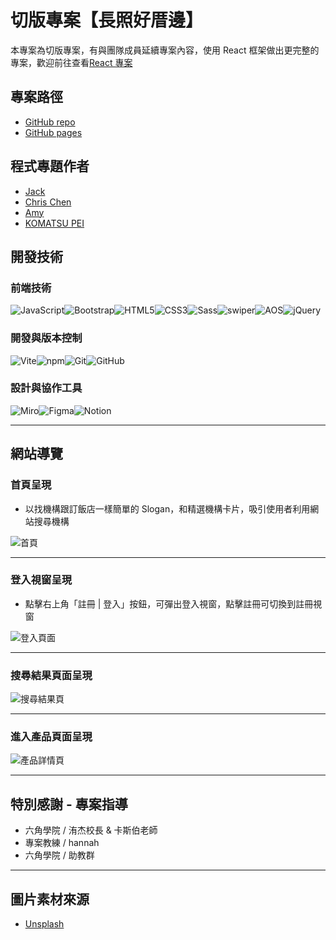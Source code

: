 # 切版專案【長照好厝邊】

本專案為切版專案，有與團隊成員延續專案內容，使用 React 框架做出更完整的專案，歡迎前往查看[React 專案](https://github.com/Jack-Xiao-2024/ReactC5)

## 專案路徑

-   [GitHub repo](https://github.com/Jack-Xiao-2024/Project_D01)
-   [GitHub pages](https://jack-xiao-2024.github.io/Project_D01/)

## 程式專題作者

-   [Jack](https://github.com/Jack-Xiao-2024)
-   [Chris Chen](https://github.com/chrischen666)
-   [Amy](https://github.com/amy6072698)
-   [KOMATSU PEI](https://github.com/KOMATSUPEI)

## 開發技術

### 前端技術

![JavaScript](https://img.shields.io/badge/JavaScript-F7DF1E?style=for-the-badge&logo=javascript&logoColor=black)![Bootstrap](https://img.shields.io/badge/Bootstrap-7952B3?style=for-the-badge&logo=bootstrap&logoColor=white)![HTML5](https://img.shields.io/badge/HTML5-E34F26?style=for-the-badge&logo=html5&logoColor=white)![CSS3](https://img.shields.io/badge/CSS-1572B6?style=for-the-badge&logo=css3&logoColor=white)![Sass](https://img.shields.io/badge/Sass-CC6699?style=for-the-badge&logo=sass&logoColor=white)![swiper](https://img.shields.io/badge/Swiper-2480E6?style=for-the-badge&logo=swiper&logoColor=white)![AOS](https://img.shields.io/badge/aos-313a61?style=for-the-badge)![jQuery](https://img.shields.io/badge/jquery-0769AD?style=for-the-badge&logo=jquery&logoColor=9ED5FF)

### 開發與版本控制

![Vite](https://img.shields.io/badge/Vite-646CFF?style=for-the-badge&logo=vite&logoColor=white)![npm](https://img.shields.io/badge/npm-CB3837?style=for-the-badge&logo=npm&logoColor=white)![Git](https://img.shields.io/badge/Git-F05032?style=for-the-badge&logo=git&logoColor=white)![GitHub](https://img.shields.io/badge/GitHub-181717?style=for-the-badge&logo=github&logoColor=white)

### 設計與協作工具

![Miro](https://img.shields.io/badge/Miro-050038?style=for-the-badge&logo=miro&logoColor=white)![Figma](https://img.shields.io/badge/Figma-F24E1E?style=for-the-badge&logo=figma&logoColor=white)![Notion](https://img.shields.io/badge/Notion-000000?style=for-the-badge&logo=notion&logoColor=white)

---

## 網站導覽

### 首頁呈現

-   以找機構跟訂飯店一樣簡單的 Slogan，和精選機構卡片，吸引使用者利用網站搜尋機構

![首頁](https://ithelp.ithome.com.tw/upload/images/20250604/20172694RTV2TCg2Yk.jpg)

---

### 登入視窗呈現

-   點擊右上角「註冊 | 登入」按鈕，可彈出登入視窗，點擊註冊可切換到註冊視窗

![登入頁面](https://ithelp.ithome.com.tw/upload/images/20250604/20172694mwFvqX5kmG.png)

---

### 搜尋結果頁面呈現

![搜尋結果頁](https://ithelp.ithome.com.tw/upload/images/20250604/20172694XNkYJ7OJia.png)

---

### 進入產品頁面呈現

![產品詳情頁](https://ithelp.ithome.com.tw/upload/images/20250604/20172694hjeWnT0Bwa.png)

---

## 特別感謝 \- 專案指導

-   六角學院 / 洧杰校長 & 卡斯伯老師
-   專案教練 / hannah
-   六角學院 / 助教群

---

## 圖片素材來源

-   [Unsplash](https://unsplash.com/)
